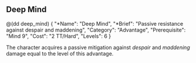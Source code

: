 ## Deep Mind

@(dd deep_mind)
{ 
  "*Name": "Deep Mind",
  "*Brief": "Passive resistance against despair and maddening",
  "Category": "Advantage",
  "Prerequisite": "Mind 9",
  "Cost": "2 TT/Hard",
  "Levels": 6
}

The character acquires a passive mitigation against *despair*
and *maddening* damage equal to the level of this advantage.

